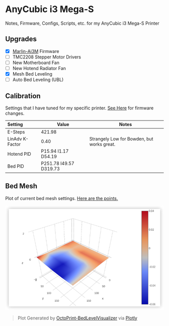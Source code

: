# AnyCubic i3 Mega-S

Notes, Firmware, Configs, Scripts, etc. for my AnyCubic i3 Mega-S Printer

## Upgrades

- [x] [Marlin-Ai3M](./Firmware/Marlin-Ai3M) Firmware
- [ ] TMC2208 Stepper Motor Drivers
- [ ] New Motherboard Fan
- [ ] New Hotend Radiator Fan
- [x] Mesh Bed Leveling
- [ ] Auto Bed Leveling (UBL)

## Calibration

Settings that I have tuned for my specific printer. [See Here](./Firmware/README.md) for firmware changes.

| Setting         | Value                           | Notes                                      |
| :-------------- | ------------------------------- | ------------------------------------------ |
| E-Steps         | 421.98                          |                                            |
| LinAdv K-Factor | 0.40                            | Strangely Low for Bowden, but works great. |
| Hotend PID      | P15.94 I1.17 D54.19             |                                            |
| Bed PID         | P251.78 I49.57 D319.73          |                                            |


## Bed Mesh

Plot of current bed mesh settings. [Here are the points.](./BEDMESH.md)

![bedmesh](./Images/bedmeshplot.png)
> Plot Generated by [OctoPrint-BedLevelVisualizer](https://github.com/jneilliii/OctoPrint-BedLevelVisualizer) via [Plotly](https://plot.ly/)